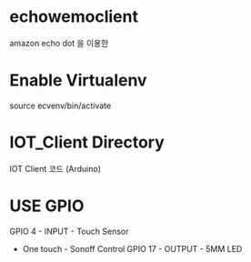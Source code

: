 # echowemoclient
amazon echo dot 을 이용한 

# Enable Virtualenv 
source ecvenv/bin/activate

# IOT_Client Directory
IOT Client 코드 (Arduino)

# USE GPIO 

GPIO 4 - INPUT - Touch Sensor
 - One touch - Sonoff Control
GPIO 17 - OUTPUT - 5MM LED 